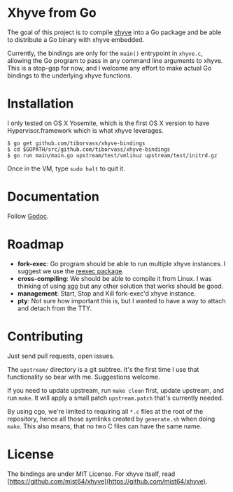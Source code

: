 # Xhyve from Go

The goal of this project is to compile [xhyve](https://github.com/mist64/xhyve) into a Go
package and be able to distribute a Go binary with xhyve embedded.

Currently, the bindings are only for the `main()` entrypoint in `xhyve.c`, allowing
the Go program to pass in any command line arguments to xhyve. This is a stop-gap for now,
and I welcome any effort to make actual Go bindings to the underlying xhyve functions.

# Installation

I only tested on OS X Yosemite, which is the first OS X version to have Hypervisor.framework
which is what xhyve leverages.

```shell
$ go get github.com/tiborvass/xhyve-bindings
$ cd $GOPATH/src/github.com/tiborvass/xhyve-bindings
$ go run main/main.go upstream/test/vmlinuz upstream/test/initrd.gz
```

Once in the VM, type `sudo halt` to quit it.

# Documentation

Follow [Godoc](https://godoc.org/github.com/tiborvass/xhyve-bindings).

# Roadmap

* **fork-exec**: Go program should be able to run multiple xhyve instances. I suggest we use
the [reexec package](https://github.com/docker/docker/pkg/reexec).
* **cross-compiling**: We should be able to compile it from Linux. I was thinking of using
[xgo](https://github.com/karalabe/xgo) but any other solution that works should be good.
* **management**: Start, Stop and Kill fork-exec'd xhyve instance.
* **pty**: Not sure how important this is, but I wanted to have a way to attach and detach from
the TTY.

# Contributing

Just send pull requests, open issues.

The `upstream/` directory is a git subtree. It's the first time I use that functionality
so bear with me. Suggestions welcome.

If you need to update upstream, run `make clean` first, update upstream, and run `make`.
It will apply a small patch `upstream.patch` that's currently needed.

By using cgo, we're limited to requiring all `*.c` files at the root of the repository, hence
all those symlinks created by `generate.sh` when doing `make`. This also means, that no two
C files can have the same name.

# License

The bindings are under MIT License.
For xhyve itself, read [https://github.com/mist64/xhyve](https://github.com/mist64/xhyve).
